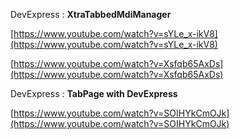 DevExpress : **XtraTabbedMdiManager**

[https://www.youtube.com/watch?v=sYLe_x-ikV8](https://www.youtube.com/watch?v=sYLe_x-ikV8)

[https://www.youtube.com/watch?v=Xsfqb65AxDs](https://www.youtube.com/watch?v=Xsfqb65AxDs)

DevExpress : **TabPage with DevExpress**

  

[https://www.youtube.com/watch?v=SOIHYkCmOJk](https://www.youtube.com/watch?v=SOIHYkCmOJk)